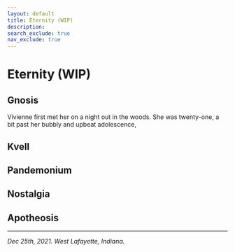 ```yaml
---
layout: default
title: Eternity (WIP)
description: 
search_exclude: true
nav_exclude: true
---
```


# Eternity (WIP)

## Gnosis

Vivienne first met her on a night out in the woods. She was twenty-one, a bit past her bubbly and upbeat adolescence, 

## Kvell



## Pandemonium



## Nostalgia



## Apotheosis



---

*Dec 25th, 2021. West Lafayette, Indiana.*